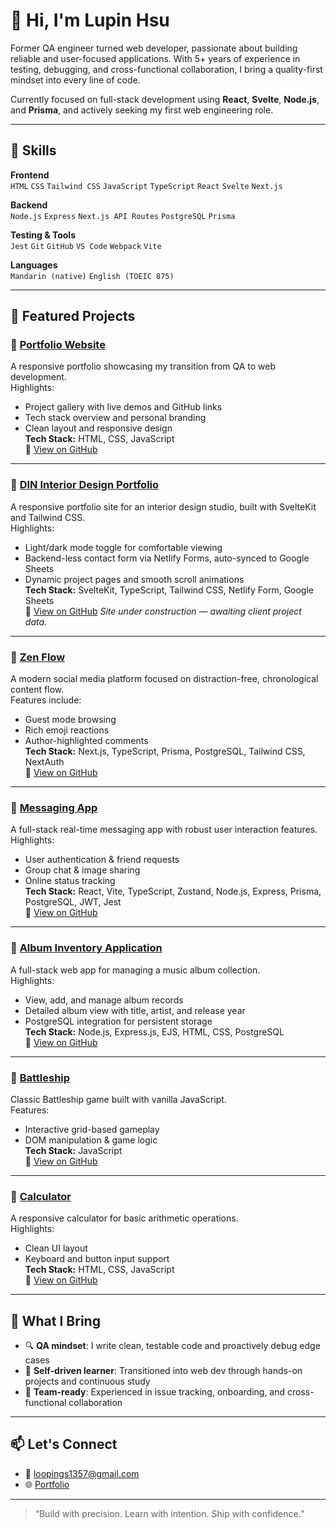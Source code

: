 # 👋 Hi, I'm Lupin Hsu

Former QA engineer turned web developer, passionate about building reliable and user-focused applications. With 5+ years of experience in testing, debugging, and cross-functional collaboration, I bring a quality-first mindset into every line of code.

Currently focused on full-stack development using **React**, **Svelte**, **Node.js**, and **Prisma**, and actively seeking my first web engineering role.

---

## 🧠 Skills

**Frontend**  
`HTML` `CSS` `Tailwind CSS` `JavaScript` `TypeScript` `React` `Svelte` `Next.js`

**Backend**  
`Node.js` `Express` `Next.js API Routes` `PostgreSQL` `Prisma`

**Testing & Tools**  
`Jest` `Git` `GitHub` `VS Code` `Webpack` `Vite`

**Languages**  
`Mandarin (native)` `English (TOEIC 875)`

---

## 📁 Featured Projects

### 🎨 [Portfolio Website](https://saaam485.github.io/portfolio/)  
A responsive portfolio showcasing my transition from QA to web development.  
Highlights:  
- Project gallery with live demos and GitHub links  
- Tech stack overview and personal branding  
- Clean layout and responsive design  
**Tech Stack:** HTML, CSS, JavaScript  
🔗 [View on GitHub](https://github.com/SAAAM485/portfolio)

---

### 🏡 [DIN Interior Design Portfolio](https://din-interior-design.netlify.app)  
A responsive portfolio site for an interior design studio, built with SvelteKit and Tailwind CSS.  
Highlights:  
- Light/dark mode toggle for comfortable viewing  
- Backend-less contact form via Netlify Forms, auto-synced to Google Sheets  
- Dynamic project pages and smooth scroll animations  
**Tech Stack:** SvelteKit, TypeScript, Tailwind CSS, Netlify Form, Google Sheets  
🔗 [View on GitHub](https://github.com/SAAAM485/Interior-Design-Web)
*Site under construction — awaiting client project data.*

---

### 🧘 [Zen Flow](https://zen-flow0.vercel.app/) 
A modern social media platform focused on distraction-free, chronological content flow.  
Features include:
- Guest mode browsing
- Rich emoji reactions
- Author-highlighted comments  
**Tech Stack:** Next.js, TypeScript, Prisma, PostgreSQL, Tailwind CSS, NextAuth  
🔗 [View on GitHub](https://github.com/SAAAM485/zen-flow)

---

### 💬 [Messaging App](https://messagingapp0730.netlify.app/login)  
A full-stack real-time messaging app with robust user interaction features.  
Highlights:
- User authentication & friend requests
- Group chat & image sharing
- Online status tracking  
**Tech Stack:** React, Vite, TypeScript, Zustand, Node.js, Express, Prisma, PostgreSQL, JWT, Jest  
🔗 [View on GitHub](https://github.com/SAAAM485/Messaging-App)

---

### 🎵 [Album Inventory Application](https://album-inventory-application.onrender.com/)  
A full-stack web app for managing a music album collection.  
Highlights:  
- View, add, and manage album records  
- Detailed album view with title, artist, and release year  
- PostgreSQL integration for persistent storage  
**Tech Stack:** Node.js, Express.js, EJS, HTML, CSS, PostgreSQL  
🔗 [View on GitHub](https://github.com/SAAAM485/Album-Inventory-Application)

---

### 🚢 [Battleship](https://saaam485.github.io/Battleship/)
Classic Battleship game built with vanilla JavaScript.  
Features:
- Interactive grid-based gameplay
- DOM manipulation & game logic  
**Tech Stack:** JavaScript  
🔗 [View on GitHub](https://github.com/SAAAM485/Battleship)

---

### 🧮 [Calculator](https://saaam485.github.io/Calculator/) 
A responsive calculator for basic arithmetic operations.  
Highlights:
- Clean UI layout
- Keyboard and button input support  
**Tech Stack:** HTML, CSS, JavaScript  
🔗 [View on GitHub](https://github.com/SAAAM485/Calculator)

---

## 🧠 What I Bring

- 🔍 **QA mindset**: I write clean, testable code and proactively debug edge cases
- 🧭 **Self-driven learner**: Transitioned into web dev through hands-on projects and continuous study
- 🤝 **Team-ready**: Experienced in issue tracking, onboarding, and cross-functional collaboration

---

## 📫 Let's Connect

- 📧 loopings1357@gmail.com  
- 🌐 [Portfolio](https://saaam485.github.io/portfolio/)  

---

> “Build with precision. Learn with intention. Ship with confidence.”

<!---
SAAAM485/SAAAM485 is a ✨ special ✨ repository because its `README.md` (this file) appears on your GitHub profile.
You can click the Preview link to take a look at your changes.
--->
